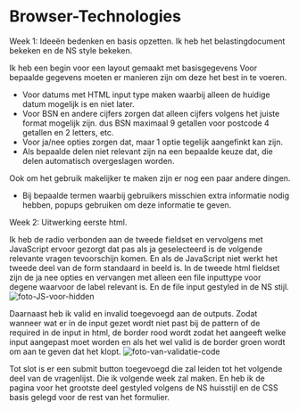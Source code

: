 # Browser-Technologies

Week 1: Ideeën bedenken en basis opzetten. 
Ik heb het belastingdocument bekeken en de NS style bekeken.

Ik heb een begin voor een layout gemaakt met basisgegevens
Voor bepaalde gegevens moeten er manieren zijn om deze het best in te voeren.
- Voor datums met HTML input type maken waarbij alleen de huidige datum mogelijk is en niet later.
- Voor BSN en andere cijfers zorgen dat alleen cijfers volgens het juiste format mogelijk zijn. dus BSN maximaal 9 getallen
voor postcode 4 getallen en 2 letters, etc.
- Voor ja/nee opties zorgen dat, maar 1 optie tegelijk aangefinkt kan zijn.
- Als bepaalde delen niet relevant zijn na een bepaalde keuze dat, die delen automatisch overgeslagen worden.

Ook om het gebruik makelijker te maken zijn er nog een paar andere dingen.
- Bij bepaalde termen waarbij gebruikers misschien extra informatie nodig hebben, popups gebruiken om deze informatie te geven. 


Week 2: Uitwerking eerste html.

Ik heb de radio verbonden aan de tweede fieldset en vervolgens met JavaScript ervoor gezorgt dat pas als ja geselecteerd is de volgende
relevante vragen tevoorschijn komen. En als de JavaScript niet werkt het tweede deel van de form standaard in beeld is.
In de tweede html fieldset zijn de ja nee opties en vervangen met alleen een file inputtype voor degene waarvoor de label relevant is.
En de file input gestyled in de NS stijl.
<img src="" alt="foto-JS-voor-hidden">

Daarnaast heb ik valid en invalid toegevoegd aan de outputs. Zodat wanneer wat er in de input gezet wordt niet past bij de pattern
of de required in de input in html, de border rood wordt zodat het aangeeft welke input aangepast moet worden en als het wel valid is de border 
groen wordt om aan te geven dat het klopt.
<img src="" alt="foto-van-validatie-code">

Tot slot is er een submit button toegevoegd die zal leiden tot het volgende deel van de vragenlijst. Die ik volgende week zal maken.
En heb ik de pagina voor het grootste deel gestyled volgens de NS huisstijl en de CSS basis gelegd voor de rest van het formulier.

